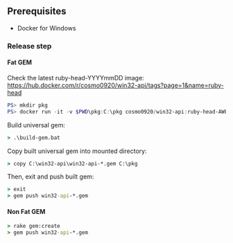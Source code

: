 ## Prerequisites

* Docker for Windows

### Release step

#### Fat GEM

Check the latest ruby-head-YYYYmmDD image:
https://hub.docker.com/r/cosmo0920/win32-api/tags?page=1&name=ruby-head

```powershell
PS> mkdir pkg
PS> docker run -it -v $PWD\pkg:C:\pkg cosmo0920/win32-api:ruby-head-AWESOMEDATE
```

Build universal gem:

```cmd
> .\build-gem.bat
```

Copy built universal gem into mounted directory:

```cmd
> copy C:\win32-api\win32-api-*.gem C:\pkg
```

Then, exit and push built gem:

```cmd
> exit
> gem push win32-api-*.gem
```

#### Non Fat GEM

```cmd
> rake gem:create
> gem push win32-api-*.gem
```
